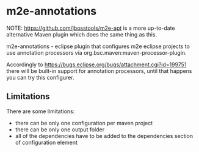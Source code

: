 # m2e-annotations

NOTE: https://github.com/jbosstools/m2e-apt is a more up-to-date alternative Maven plugin which does the same thing as this.

m2e-annotations - eclipse plugin that configures m2e eclipse projects to use annotation processors via org.bsc.maven:maven-processor-plugin.

Accordingly to https://bugs.eclipse.org/bugs/attachment.cgi?id=199751 there will be built-in support for annotation processors, until that happens you can try this configurer.



## Limitations

There are some limitations:

* there can be only one configuration per maven project
* there can be only one output folder
* all of the dependencies have to be added to the dependencies section of configuration element

